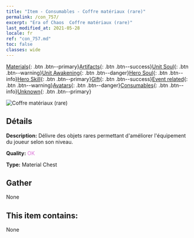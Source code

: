 ```yaml
---
title: "Item - Consumables - Coffre matériaux (rare)"
permalink: /con_757/
excerpt: "Era of Chaos  Coffre matériaux (rare)"
last_modified_at: 2021-05-28
locale: fr
ref: "con_757.md"
toc: false
classes: wide
---
```

 [Materials](/ItemsFR/){: .btn .btn--primary}[Artifacts](/ItemsFR/Artifacts/){: .btn .btn--success}[Unit Soul](/ItemsFR/UnitSoul/){: .btn .btn--warning}[Unit Awakening](/ItemsFR/UnitAwakening/){: .btn .btn--danger}[Hero Soul](/ItemsFR/HeroSoul/){: .btn .btn--info}[Hero Skill](/ItemsFR/HeroSkill/){: .btn .btn--primary}[Gift](/ItemsFR/Gift/){: .btn .btn--success}[Event related](/ItemsFR/Events/){: .btn .btn--warning}[Avatars](/ItemsFR/Avatars/){: .btn .btn--danger}[Consumables](/ItemsFR/Consumables/){: .btn .btn--info}[Unknown](/ItemsFR/Unknown/){: .btn .btn--primary}

 ![Coffre matériaux (rare)](/images/t/i_304001.png)

## Détails
 **Description:** Délivre des objets rares permettant d'améliorer l'équipement du joueur selon son niveau.

 **Quality:** <span style="color: #DA70D6">OK</span>

 **Type:** Material Chest

## Gather

  None

## This item contains:

  None

